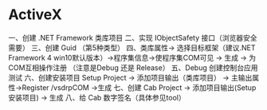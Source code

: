 # ActiveX
一、创建 .NET Framework 类库项目
二、实现 IObjectSafety 接口（浏览器安全需要）
三、创建 Guid （第5种类型）
四、类库属性-> 选择目标框架（建议.NET Framework 4 win10默认版本）->程序集信息->使程序集COM可见 -> 生成 ->  为COM互相操作注册 （注意是Debug 还是 Release）
五、Debug  创建控制台应用测试
六、创建安装项目 Setup Project -> 添加项目输出（类库项目） -> 主输出属性->Register /vsdrpCOM ->生成
七、创建 Cab Project -> 添加项目输出(Setup 安装项目) -> 生成
八、给 Cab 数字签名（具体参见tool）
